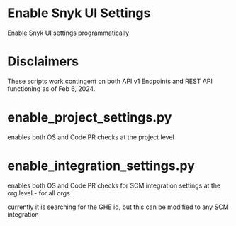 # Enable Snyk UI Settings
Enable Snyk UI settings programmatically

# Disclaimers
These scripts work contingent on both API v1 Endpoints and REST API functioning as of Feb 6, 2024. 

# enable_project_settings.py

enables both OS and Code PR checks at the project level 

# enable_integration_settings.py 

enables both OS and Code PR checks for SCM integration settings at the org level - for all orgs

currently it is searching for the GHE id, but this can be modified to any SCM integration
